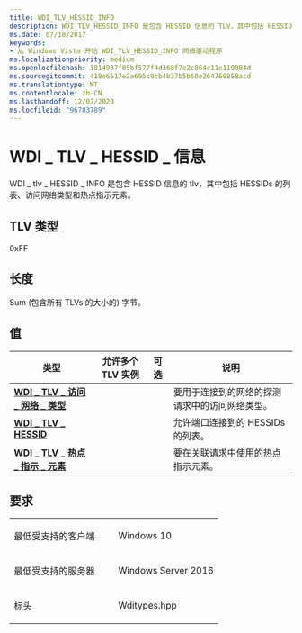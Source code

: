 ```yaml
---
title: WDI_TLV_HESSID_INFO
description: WDI_TLV_HESSID_INFO 是包含 HESSID 信息的 TLV，其中包括 HESSIDs 列表、访问网络类型和热点指示元素。
ms.date: 07/18/2017
keywords:
- 从 Windows Vista 开始 WDI_TLV_HESSID_INFO 网络驱动程序
ms.localizationpriority: medium
ms.openlocfilehash: 1814937f05bf577f4d360f7e2c864c11e110884d
ms.sourcegitcommit: 418e6617e2a695c9cb4b37b5b60e264760858acd
ms.translationtype: MT
ms.contentlocale: zh-CN
ms.lasthandoff: 12/07/2020
ms.locfileid: "96783789"
---
```

# <a name="wdi_tlv_hessid_info"></a>WDI \_ TLV \_ HESSID \_ 信息


WDI \_ tlv \_ HESSID \_ INFO 是包含 HESSID 信息的 tlv，其中包括 HESSIDs 的列表、访问网络类型和热点指示元素。

## <a name="tlv-type"></a>TLV 类型


0xFF

## <a name="length"></a>长度


Sum (包含所有 TLVs 的大小的) 字节。

## <a name="values"></a>值


| 类型                                                                                 | 允许多个 TLV 实例 | 可选 | 说明                                                                              |
|--------------------------------------------------------------------------------------|--------------------------------|----------|------------------------------------------------------------------------------------------|
| [**WDI \_ TLV \_ 访问 \_ 网络 \_ 类型**](wdi-tlv-access-network-type.md)               |                                |          | 要用于连接到的网络的探测请求中的访问网络类型。 |
| [**WDI \_ TLV \_ HESSID**](wdi-tlv-hessid.md)                                           |                                |          | 允许端口连接到的 HESSIDs 的列表。                              |
| [**WDI \_ TLV \_ 热点 \_ 指示 \_ 元素**](wdi-tlv-hotspot-indication-element.md) |                                |          | 要在关联请求中使用的热点指示元素。                    |

 

<a name="requirements"></a>要求
------------

<table>
<colgroup>
<col width="50%" />
<col width="50%" />
</colgroup>
<tbody>
<tr class="odd">
<td><p>最低受支持的客户端</p></td>
<td><p>Windows 10</p></td>
</tr>
<tr class="even">
<td><p>最低受支持的服务器</p></td>
<td><p>Windows Server 2016</p></td>
</tr>
<tr class="odd">
<td><p>标头</p></td>
<td>Wditypes.hpp</td>
</tr>
</tbody>
</table>

 

 




